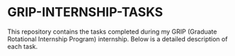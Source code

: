 # GRIP-INTERNSHIP-TASKS
This repository contains the tasks completed during my GRIP (Graduate Rotational Internship Program) internship. Below is a detailed description of each task.
